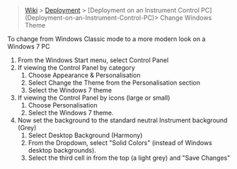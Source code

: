 > [Wiki](Home) > [Deployment](Deployment) > [Deployment on an Instrument Control PC] (Deployment-on-an-Instrument-Control-PC)> Change Windows Theme

To change from Windows Classic mode to a more modern look on a Windows 7 PC

1. From the Windows Start menu, select Control Panel
1. If viewing the Control Panel by category
   1. Choose Appearance & Personalisation
   1. Select Change the Theme from the Personalisation section
   1. Select the Windows 7 theme
1. If viewing the Control Panel by icons (large or small)
   1. Choose Personalisation
   1. Select the Windows 7 theme.
1. Now set the background to the standard neutral Instrument background (Grey)
   1. Select Desktop Background (Harmony)
   1. From the Dropdown, select "Solid Colors" (instead of Windows desktop backgrounds).
   1. Select the third cell in from the top (a light grey) and "Save Changes"
